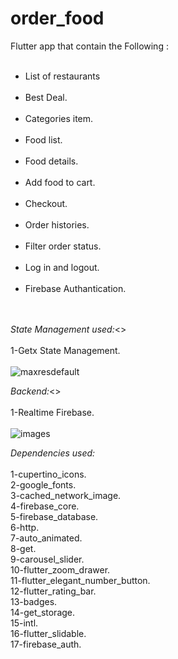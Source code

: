 # order_food

Flutter  app that  contain the Following :<br><br>

<ul>
<li> List of restaurants</li><br>
<li> Best Deal.</li><br>
<li> Categories item.</li><br>
<li> Food list.</li><br>
<li>Food details.</li><br>
<li>Add food to cart.</li><br>
<li>Checkout.</li><br>
<li>Order histories.</li><br>
<li>Filter order status.</li><br>
<li>Log in and logout.</li><br>
<li>Firebase Authantication.</li><br><br>
  </ul>

<i> State Management used:</i><><br><br>
1-Getx State Management.<br><br>
![maxresdefault](https://user-images.githubusercontent.com/31691963/172836877-00bd7dd2-2681-422d-94c2-182274c75ec1.jpg)

<i>Backend:</i><><br><br>
1-Realtime Firebase.<br><br>
![images](https://user-images.githubusercontent.com/31691963/172837266-dbd185a7-d51a-4ee5-b1c8-9fe26d2a5700.jpg)


<i>Dependencies used:</i><br><br>
  1-cupertino_icons.<br>
  2-google_fonts.<br>
  3-cached_network_image.<br> 
  4-firebase_core.<br>
  5-firebase_database.<br>
  6-http.<br>
  7-auto_animated.<br>
  8-get.<br>
  9-carousel_slider.<br>
 10-flutter_zoom_drawer.<br>
 11-flutter_elegant_number_button.<br>
 12-flutter_rating_bar.<br>
 13-badges.<br>
 14-get_storage.<br>
 15-intl.<br>
 16-flutter_slidable.<br>
 17-firebase_auth.<br>
